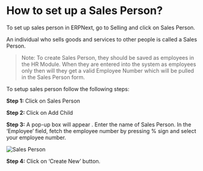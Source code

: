 # How to set up a Sales Person?

To set up sales person in ERPNext, go to Selling and click on Sales Person.

An individual who sells goods and services to other people is called a Sales Person.

> Note: To create Sales Person, they should be saved as employees in the HR Module. When they are entered into the system as employees only then will they get a valid Employee Number which will be pulled in the Sales Person form.

To setup sales person follow the following steps:

__Step 1:__ Click on Sales Person


__Step 2:__ Click on Add Child

__Step 3:__ A pop-up box will appear . Enter the name of Sales Person. In the ‘Employee’ field, fetch the employee number by pressing % sign and select your employee number.


![Sales Person](/assets/frappe_io/images/erpnext/faq-sales-person-1.png)

__Step 4:__ Click on ‘Create New’ button.